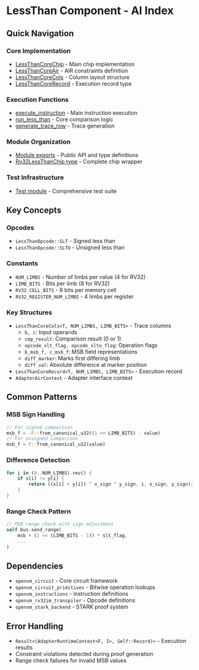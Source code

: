 # LessThan Component - AI Index

## Quick Navigation

### Core Implementation
- [LessThanCoreChip](core.rs#L182-200) - Main chip implementation
- [LessThanCoreAir](core.rs#L48-164) - AIR constraints definition
- [LessThanCoreCols](core.rs#L27-46) - Column layout structure
- [LessThanCoreRecord](core.rs#L166-180) - Execution record type

### Execution Functions
- [execute_instruction](core.rs#L211-291) - Main instruction execution
- [run_less_than](core.rs#L316-329) - Core comparison logic
- [generate_trace_row](core.rs#L297-309) - Trace generation

### Module Organization
- [Module exports](mod.rs#L1-16) - Public API and type definitions
- [Rv32LessThanChip type](mod.rs#L11-15) - Complete chip wrapper

### Test Infrastructure
- [Test module](tests.rs) - Comprehensive test suite

## Key Concepts

### Opcodes
- `LessThanOpcode::SLT` - Signed less than
- `LessThanOpcode::SLTU` - Unsigned less than

### Constants
- `NUM_LIMBS` - Number of limbs per value (4 for RV32)
- `LIMB_BITS` - Bits per limb (8 for RV32)
- `RV32_CELL_BITS` - 8 bits per memory cell
- `RV32_REGISTER_NUM_LIMBS` - 4 limbs per register

### Key Structures
- `LessThanCoreCols<T, NUM_LIMBS, LIMB_BITS>` - Trace columns
  - `b, c`: Input operands
  - `cmp_result`: Comparison result (0 or 1)
  - `opcode_slt_flag, opcode_sltu_flag`: Operation flags
  - `b_msb_f, c_msb_f`: MSB field representations
  - `diff_marker`: Marks first differing limb
  - `diff_val`: Absolute difference at marker position
- `LessThanCoreRecord<T, NUM_LIMBS, LIMB_BITS>` - Execution record
- `AdapterAirContext` - Adapter interface context

## Common Patterns

### MSB Sign Handling
```rust
// For signed comparison
msb_f = -F::from_canonical_u32((1 << LIMB_BITS) - value)
// For unsigned comparison  
msb_f = F::from_canonical_u32(value)
```

### Difference Detection
```rust
for i in (0..NUM_LIMBS).rev() {
    if x[i] != y[i] {
        return ((x[i] < y[i]) ^ x_sign ^ y_sign, i, x_sign, y_sign);
    }
}
```

### Range Check Pattern
```rust
// MSB range check with sign adjustment
self.bus.send_range(
    msb + (1 << (LIMB_BITS - 1)) * slt_flag,
    ...
)
```

## Dependencies

- `openvm_circuit` - Core circuit framework
- `openvm_circuit_primitives` - Bitwise operation lookups
- `openvm_instructions` - Instruction definitions
- `openvm_rv32im_transpiler` - Opcode definitions
- `openvm_stark_backend` - STARK proof system

## Error Handling

- `Result<(AdapterRuntimeContext<F, I>, Self::Record)>` - Execution results
- Constraint violations detected during proof generation
- Range check failures for invalid MSB values